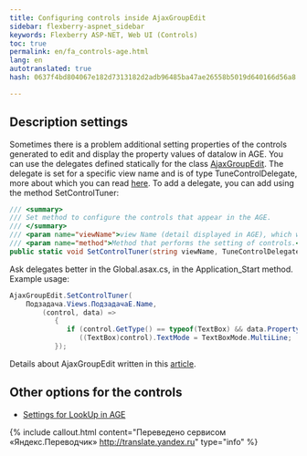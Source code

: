 ```yaml
--- 
title: Configuring controls inside AjaxGroupEdit 
sidebar: flexberry-aspnet_sidebar 
keywords: Flexberry ASP-NET, Web UI (Controls) 
toc: true 
permalink: en/fa_controls-age.html 
lang: en 
autotranslated: true 
hash: 0637f4bd804067e182d7313182d2adb96485ba47ae26558b5019d640166d56a8 

--- 
```


## Description settings 

Sometimes there is a problem additional setting properties of the controls generated to edit and display the property values of datalow in AGE. You can use the delegates defined statically for the class [AjaxGroupEdit](fa_ajax-group-edit.html). The delegate is set for a specific view name and is of type TuneControlDelegate, more about which you can read [here](fa_tune-control-delegate-method.html). To add a delegate, you can add using the method SetControlTuner: 

```csharp
/// <summary> 
/// Set method to configure the controls that appear in the AGE. 
/// </summary> 
/// <param name="viewName">view Name (detail displayed in AGE), which will be passed to invoked method.</param> 
/// <param name="method">Method that performs the setting of controls.</param> 
public static void SetControlTuner(string viewName, TuneControlDelegate method)
``` 

Ask delegates better in the Global.asax.cs, in the Application_Start method. Example usage: 

```csharp
AjaxGroupEdit.SetControlTuner(
    Подзадача.Views.ПодзадачаE.Name,
        (control, data) =>
           { 
              if (control.GetType() == typeof(TextBox) && data.PropertyName == Information.ExtractPropertyName<Подзадача>(x => x.Описание)) 
                 ((TextBox)control).TextMode = TextBoxMode.MultiLine; 
           });
``` 

Details about AjaxGroupEdit written in this [article](fa_ajax-group-edit.html). 

## Other options for the controls 

* [Settings for LookUp in AGE](fa_settings-lookup-age.html) 



{% include callout.html content="Переведено сервисом «Яндекс.Переводчик» <http://translate.yandex.ru>" type="info" %}